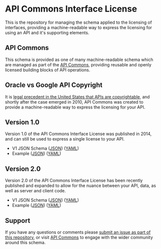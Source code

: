 # API Commons Interface License
This is the repository for managing the schema applied to the licensing of interfaces, providing a machine-readable way to express the licensing for using an API and it's supporting elements.

## API Commons
This schema is provided as one of many machine-readable schema which are managed as part of the [API Commons](http://apicommons.org/), providing reusable and openly licensed building blocks of API operations.

## Oracle vs Google API Copyright
It is [legal precedent in the United States that APIs are copyrightable](https://apievangelist.com/2021/04/13/My-oracle-vs-google-api-copyright-journey/), and shortly after the case emerged in 2010, API Commons was created to provide a machine-readable way to express the licensing for your API.

## Version 1.0
Version 1.0 of the API Commons Interface License was published in 2014, and can still be used to express a single license to your API.

- V1 JSON Schema ([JSON](interface-license-v1-schema.json)) ([YAML](interface-license-v1-schema.yaml))
- Example ([JSON](interface-license-v1-example.json)) ([YAML](interface-license-v1-example.yaml))

## Version 2.0
Version 2.0 of the API Commons Interface License has been recently published and expanded to allow for the nuance between your API, data, as well as server and client code.

- V1 JSON Schema ([JSON](interface-license-v1-schema.json)) ([YAML](interface-license-v1-schema.yaml))
- Example ([JSON](interface-license-v1-example.json)) ([YAML](interface-license-v1-example.yaml))

## Support
If you have any questions or comments please [submit an issue as part of this repository](https://github.com/api-commons/interface-license/issues/new), or visit [API Commons](http://apicommons.org/) to engage with the wider community around this schema.
